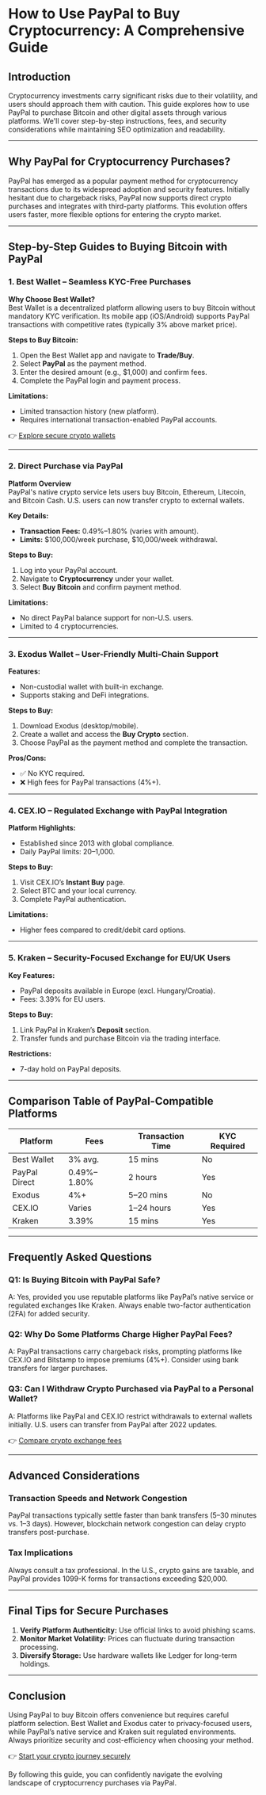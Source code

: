 # How to Use PayPal to Buy Cryptocurrency: A Comprehensive Guide  

## Introduction  

Cryptocurrency investments carry significant risks due to their volatility, and users should approach them with caution. This guide explores how to use PayPal to purchase Bitcoin and other digital assets through various platforms. We'll cover step-by-step instructions, fees, and security considerations while maintaining SEO optimization and readability.  

---

## Why PayPal for Cryptocurrency Purchases?  

PayPal has emerged as a popular payment method for cryptocurrency transactions due to its widespread adoption and security features. Initially hesitant due to chargeback risks, PayPal now supports direct crypto purchases and integrates with third-party platforms. This evolution offers users faster, more flexible options for entering the crypto market.  

---

## Step-by-Step Guides to Buying Bitcoin with PayPal  

### 1. **Best Wallet – Seamless KYC-Free Purchases**  

**Why Choose Best Wallet?**  
Best Wallet is a decentralized platform allowing users to buy Bitcoin without mandatory KYC verification. Its mobile app (iOS/Android) supports PayPal transactions with competitive rates (typically 3% above market price).  

**Steps to Buy Bitcoin:**  
1. Open the Best Wallet app and navigate to **Trade/Buy**.  
2. Select **PayPal** as the payment method.  
3. Enter the desired amount (e.g., $1,000) and confirm fees.  
4. Complete the PayPal login and payment process.  

**Limitations:**  
- Limited transaction history (new platform).  
- Requires international transaction-enabled PayPal accounts.  

👉 [Explore secure crypto wallets](https://bit.ly/okx-bonus)  

---

### 2. **Direct Purchase via PayPal**  

**Platform Overview**  
PayPal's native crypto service lets users buy Bitcoin, Ethereum, Litecoin, and Bitcoin Cash. U.S. users can now transfer crypto to external wallets.  

**Key Details:**  
- **Transaction Fees:** 0.49%–1.80% (varies with amount).  
- **Limits:** $100,000/week purchase, $10,000/week withdrawal.  

**Steps to Buy:**  
1. Log into your PayPal account.  
2. Navigate to **Cryptocurrency** under your wallet.  
3. Select **Buy Bitcoin** and confirm payment method.  

**Limitations:**  
- No direct PayPal balance support for non-U.S. users.  
- Limited to 4 cryptocurrencies.  

---

### 3. **Exodus Wallet – User-Friendly Multi-Chain Support**  

**Features:**  
- Non-custodial wallet with built-in exchange.  
- Supports staking and DeFi integrations.  

**Steps to Buy:**  
1. Download Exodus (desktop/mobile).  
2. Create a wallet and access the **Buy Crypto** section.  
3. Choose PayPal as the payment method and complete the transaction.  

**Pros/Cons:**  
- ✅ No KYC required.  
- ❌ High fees for PayPal transactions (4%+).  

---

### 4. **CEX.IO – Regulated Exchange with PayPal Integration**  

**Platform Highlights:**  
- Established since 2013 with global compliance.  
- Daily PayPal limits: $20–$1,000.  

**Steps to Buy:**  
1. Visit CEX.IO’s **Instant Buy** page.  
2. Select BTC and your local currency.  
3. Complete PayPal authentication.  

**Limitations:**  
- Higher fees compared to credit/debit card options.  

---

### 5. **Kraken – Security-Focused Exchange for EU/UK Users**  

**Key Features:**  
- PayPal deposits available in Europe (excl. Hungary/Croatia).  
- Fees: 3.39% for EU users.  

**Steps to Buy:**  
1. Link PayPal in Kraken’s **Deposit** section.  
2. Transfer funds and purchase Bitcoin via the trading interface.  

**Restrictions:**  
- 7-day hold on PayPal deposits.  

---

## Comparison Table of PayPal-Compatible Platforms  

| Platform        | Fees       | Transaction Time | KYC Required |  
|-----------------|------------|------------------|--------------|  
| Best Wallet     | 3% avg.    | 15 mins          | No           |  
| PayPal Direct   | 0.49%–1.80%| 2 hours          | Yes          |  
| Exodus          | 4%+        | 5–20 mins        | No           |  
| CEX.IO          | Varies     | 1–24 hours       | Yes          |  
| Kraken          | 3.39%      | 15 mins          | Yes          |  

---

## Frequently Asked Questions  

### **Q1: Is Buying Bitcoin with PayPal Safe?**  
A: Yes, provided you use reputable platforms like PayPal’s native service or regulated exchanges like Kraken. Always enable two-factor authentication (2FA) for added security.  

### **Q2: Why Do Some Platforms Charge Higher PayPal Fees?**  
A: PayPal transactions carry chargeback risks, prompting platforms like CEX.IO and Bitstamp to impose premiums (4%+). Consider using bank transfers for larger purchases.  

### **Q3: Can I Withdraw Crypto Purchased via PayPal to a Personal Wallet?**  
A: Platforms like PayPal and CEX.IO restrict withdrawals to external wallets initially. U.S. users can transfer from PayPal after 2022 updates.  

👉 [Compare crypto exchange fees](https://bit.ly/okx-bonus)  

---

## Advanced Considerations  

### **Transaction Speeds and Network Congestion**  
PayPal transactions typically settle faster than bank transfers (5–30 minutes vs. 1–3 days). However, blockchain network congestion can delay crypto transfers post-purchase.  

### **Tax Implications**  
Always consult a tax professional. In the U.S., crypto gains are taxable, and PayPal provides 1099-K forms for transactions exceeding $20,000.  

---

## Final Tips for Secure Purchases  

1. **Verify Platform Authenticity:** Use official links to avoid phishing scams.  
2. **Monitor Market Volatility:** Prices can fluctuate during transaction processing.  
3. **Diversify Storage:** Use hardware wallets like Ledger for long-term holdings.  

---

## Conclusion  

Using PayPal to buy Bitcoin offers convenience but requires careful platform selection. Best Wallet and Exodus cater to privacy-focused users, while PayPal’s native service and Kraken suit regulated environments. Always prioritize security and cost-efficiency when choosing your method.  

👉 [Start your crypto journey securely](https://bit.ly/okx-bonus)  

By following this guide, you can confidently navigate the evolving landscape of cryptocurrency purchases via PayPal.